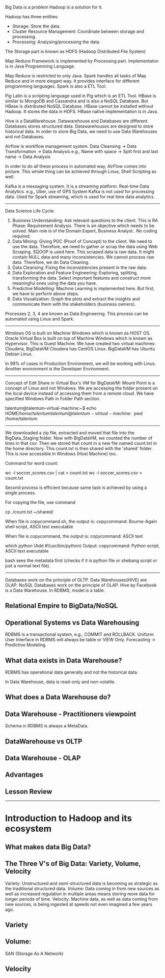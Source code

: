 Big Data is a problem
Hadoop is a solution for it.

Hadoop has three entities:
- Storage: Store the data.
- Cluster Resource Management: Coordinate between storage and processing.
- Processing: Analysing/processing the data.

The Storage part is known as HDFS (Hadoop Distributed File System)

Map Reduce Framework is implemented by Processing part. Implementaton is in Java Programming Language.

Map Reduce is restricted to only Java. Spark handles all tasks of Map Reduce and in more elegant way. It provides interface for different programming languages.
Spark is also a ETL Tool.

Pig Latin is a scripting language used in Pig which is an ETL Tool.
HBase is similar to MongoDB and Cassandra and is also a NoSQL Database.
But HBase is distributed NoSQL Database.
HBase cannot be installed without Hadoop. It stores the data in HDFS.
HBase native implementation is in Java.

Hive is a DataWarehouse.
Datawarehouse and Databases are different. Databases stores structured data.
Datawarehouses are designed to store historical data.
In order to store Big Data, we need to use Data Warehouses and not Databases.

Airflow is workflow management system.
Data Cleansing -> Data Transformation -> Data Analysis
e.g., Name with space -> Split first and last name -> Data Analysis

In order to do all these process in automated way, AirFlow comes into picture.
This whole thing can be achieved through Linux, Shell Scripting as well.

Kafka is a messaging system. It is a streaming platform.
Real-time Data Analytics. e.g., Uber, use of GPS System
Kafka is not used for processing data. Used for Spark streaming, which is used for real time data analytics.

---

Data Science Life Cycle:

1. Business Understanding: Ask relevant questions to the client. This is RA Phase: Requirement Analysis. There is an objective which needs to be solved. Main role is of the Domain Expert, Business Analyst.. No coding required.
2. Data Mining: Giving POC (Proof of Concept) to the client. We need to use the data. Therefore, we need to gather or scrap the data using Web Scraping. SQOOP is used here. This scraped data is raw data. It might contain NULL data and many inconsistencies. We cannot process raw data. Therefore, we do Data Cleaning.
3. Data Cleansing: Fixing the inconsistencies present in the raw data.
4. Data Exploration and Feature Engineering: Exploring, splitting, transforming the data. Select important features and construct more meaningful ones using the data you have.
5. Predictive Modelling: Machine Learning is implemented here. But first, we have to perform above steps.
6. Data Visualization: Graph the plots and extract the insights and communicate them with the stakeholders (business owners).

Processes 2, 3, 4 are known as Data Engineering.
This process can be automated using Linux and Spark.

---

Windows OS is built on Machine Windows which is known as HOST OS.
Oracle Virtual Box is built on top of Machine Windows which is known as Hypervisor. This is Guest Machine.
We have created two virtual machines: Cloudera, BigDataVM
Cloudera has CentOS Linux.
BigDataVM has Ubuntu Debian Linux.

In 99% of cases in Production Environment, we will be working with Linux.
Another environment is the Developer Environment.

---

Concept of Edit Share in Virtual Box's VM for BigDataVM:
Mount Point is a concept of Linux and not Windows.
We are accessing the folder present on the local device instead of accessing them from a remote cloud.
We have specified Windows Path in Folder Path section.

talentum@talentum-virtual-machine:~$ echo $HOME
/home/talentum
talentum@talentum-virtual-machine:~$ pwd
/home/talentum

---

We downloaded a zip file, extracted and moved that file into the BigData_Staging folder.
Now with BigDataVM, we counted the number of lines in that csv.
Then we stored that count in a new file named count.txt in the home directory.
This count.txt is then shared with the 'shared' folder.
This is now accessible in Windows (Host Machine) too.

Command for word count:

wc -l soccer_scores.csv | cat > count.txt
wc -l soccer_scores.csv > count.txt

Second process is efficient because same task is achieved by using a single process.

For copying the file, use command

cp ./count.txt ~/shared/

When file is copycommand.sh, the output is: copycommand: Bourne-Again shell script, ASCII text executable

When file is copycommand, the output is: copycommand: ASCII text

 which python (Add #!/usr/bin/python)
 Output:
 copycommand: Python script, ASCII text executable

 bash sees the metadata first (checks if it is python file or shebang script or just a normal text file).

---

Databases work on the principle of OLTP.
Data Warehouses(HIVE) are OLAP.
NoSQL Databases work on the principle of OLAP.
Hive by Facebook is a Data Warehouse.
In RDBMS, model is a table.

## Relational Empire to BigData/NoSQL

## Operational Systems vs Data Warehousing
RDBMS is a transactional system, e.g., COMMIT and ROLLBACK.
Uniform User Interface in RDBMS will always be table or VIEW Only.
Forecasting -> Predictive Modeling

## What data exists in Data Warehouse?

RDBMS has operational data generally and not the historical data.

In Data Warehouse, data is read-only and non-volatile.

## What does a Data Warehouse do?

## Data Warehouse - Practitioners viewpoint

Schema in RDBMS is always a MetaData.

## DataWarehouse vs OLTP

## Data Warehouse - OLAP

## Advantages

## Lesson Review

---

# Introduction to Hadoop and its ecosystem

## What makes data Big Data?
## The Three V's of Big Data: Variety, Volume, Velocity

Variety: Unstructured and semi-structured data is becoming as strategic as the traditional structured data.
Volume: Data coming in from new sources as well as increased regulation in multiple areas means storing more data for longer periods of time.
Velocity: Machine data, as well as data coming from new sources, is being ingested at speeds not even imagined a few years ago.

## Variety
## Volume:
SAN (Storage As A Network)
## Velocity

